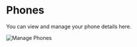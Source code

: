 Phones
=========
You can view and manage your phone details here.

![Manage Phones](../../images/phone_profile.png)
